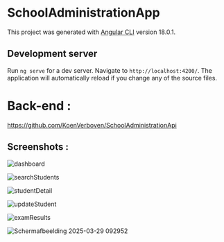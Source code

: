 # SchoolAdministrationApp

This project was generated with [Angular CLI](https://github.com/angular/angular-cli) version 18.0.1.

## Development server

Run `ng serve` for a dev server. Navigate to `http://localhost:4200/`. The application will automatically reload if you change any of the source files.

# Back-end :
https://github.com/KoenVerboven/SchoolAdministrationApi

## Screenshots :

![dashboard](https://github.com/user-attachments/assets/11e7097a-a597-4b00-a281-79218facdc63)

![searchStudents](https://github.com/user-attachments/assets/770478ec-9a36-4365-a4a2-ae8bf8edc6ae)

![studentDetail](https://github.com/user-attachments/assets/2bd4118b-dd66-4b42-8209-712d67ff274e)

![updateStudent](https://github.com/user-attachments/assets/35170b4d-161c-474d-b425-aa81edc85fb6)

![examResults](https://github.com/user-attachments/assets/5c7525e3-776b-482c-8158-e6fde85d3f31)





![Schermafbeelding 2025-03-29 092952](https://github.com/user-attachments/assets/f37629df-1b0c-417c-8c60-0e18e459503a)



